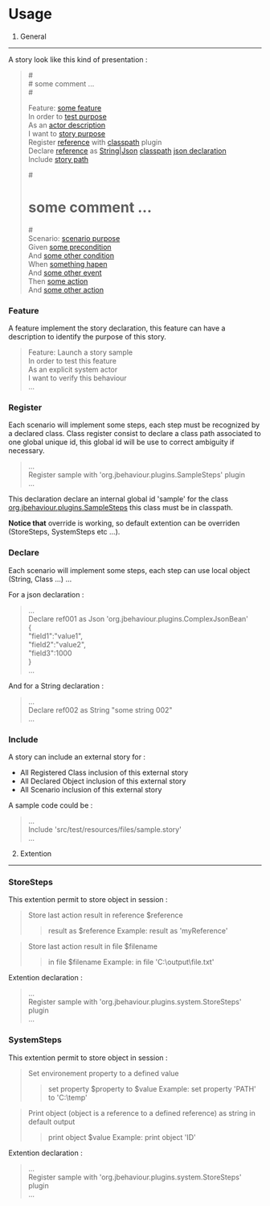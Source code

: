Usage
=====

1. General
----------

A story look like this kind of presentation :

> \#<br />
> \# some comment ...<br />
> \#<br />
> 
> Feature: [some feature](# "some feature to implement with this story")<br />
> In order to [test purpose](# "objectives of this story")<br />
> As an [actor description](# "actor for this story")<br />
> I want to [story purpose](# "purpose of this story")<br />
> Register [reference](# "reference of this class during story running") with [classpath](# "class path, class path must be enclose by cote") plugin<br />
> Declare  [reference](# "reference of this object during story running") as   [String|Json](# "type of this object") [classpath](# "class path, class path must be enclose by cote") [json declaration](# "object declaration or value")<br />
> Include  [story path](# "path where we can find this story, path must be enclose by cote")<br />
> 
>	#<br />
>	# some comment ...<br />
>	#<br />
>	Scenario: [scenario purpose](# "some scenario description")<br />
>	Given [some precondition](# "some precondition")<br />
>	And   [some other condition](# "some other precondition to initialize")<br />
>	When  [something hapen](# "declare an event reaction")<br />
>	And   [some other event](# "another declaration")<br />
>	Then  [some action](# "some feature to implement with this story")<br />
>	And   [some other action](# "some feature to implement with this story")<br />

### Feature ###

A feature implement the story declaration, this feature can have a description to identify
the purpose of this story.

> Feature: Launch a story sample<br />
>   In order to test this feature<br />
>   As an explicit system actor<br />
>   I want to verify this behaviour<br />
>   ...<br />

### Register ###

Each scenario will implement some steps, each step must be recognized by a declared class.
Class register consist to declare a class path associated to one global unique id, this global id will be use to correct ambiguity if necessary.

>   ...<br />
> Register sample with 'org.jbehaviour.plugins.SampleSteps' plugin<br />
>   ...<br />

This declaration declare an internal global id 'sample' for the class [org.jbehaviour.plugins.SampleSteps](https://github.com/yroffin/jbehaviour-tools/blob/v1.1a/jbehaviour-engine/src/test/java/org/jbehaviour/plugins/SampleSteps.java)
this class must be in classpath.

**Notice that** override is working, so default extention can be overriden (StoreSteps, SystemSteps etc ...).

### Declare ###

Each scenario will implement some steps, each step can use local object (String, Class ...) ...

For a json declaration :

>   ...<br />
> Declare ref001 as Json 'org.jbehaviour.plugins.ComplexJsonBean'<br />
> {<br />
>   "field1":"value1",<br />
>   "field2":"value2",<br />
>   "field3":1000<br />
> }<br />
>   ...<br />

And for a String declaration :

>   ...<br />
> Declare ref002 as String "some string 002"<br />
>   ...<br />

### Include ###

A story can include an external story for :

* All Registered Class inclusion of this external story
* All Declared Object inclusion of this external story
* All Scenario inclusion of this external story

A sample code could be :

>   ...<br />
> Include 'src/test/resources/files/sample.story'<br />
>   ...<br />

2. Extention
------------

### StoreSteps ###

This extention permit to store object in session :

> Store last action result in reference $reference<br />
>> result as $reference
>> Example: result as 'myReference'

> Store last action result in file $filename<br />
>> in file $filename
>> Example: in file 'C:\\output\\file.txt'

Extention declaration :
>   ...<br />
> Register sample with 'org.jbehaviour.plugins.system.StoreSteps' plugin<br />
>   ...<br />

### SystemSteps ###

This extention permit to store object in session :

> Set environement property to a defined value<br />
>> set property $property to $value
>> Example: set property 'PATH' to 'C:\\temp'

> Print object (object is a reference to a defined reference) as string in default output<br />
>> print object $value
>> Example: print object 'ID'

Extention declaration :
>   ...<br />
> Register sample with 'org.jbehaviour.plugins.system.StoreSteps' plugin<br />
>   ...<br />

